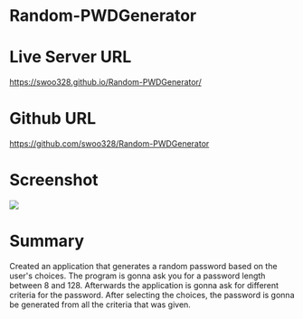 # Random-PWDGenerator

# Live Server URL 
https://swoo328.github.io/Random-PWDGenerator/

# Github URL 
https://github.com/swoo328/Random-PWDGenerator

# Screenshot
![](assets/images/)
# Summary
Created an application that generates a random password based on the user's choices.
The program is gonna ask you for a password length between 8 and 128. Afterwards the 
application is gonna ask for different criteria for the password. After selecting the 
choices, the password is gonna be generated from all the criteria that was given.
